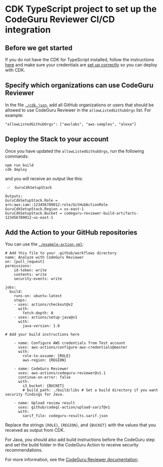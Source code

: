 # CDK TypeScript project to set up the CodeGuru Reviewer CI/CD integration


## Before we get started

If you do not have the CDK for TypeScript installed, follow the instructions [here](https://docs.aws.amazon.com/cdk/latest/guide/work-with-cdk-typescript.html) and make sure your credentials are [set up correctly](https://docs.aws.amazon.com/cdk/latest/guide/work-with.html) so you can deploy with CDK.

## Specify which organizations can use CodeGuru Reviewer

In the file [`./cdk.json`](cdk.json), add all GitHub organizations or users that should be allowed to use CodeGuru Reviewer in the `allowListedGithubOrgs` list. For example:
```
"allowListedGithubOrgs": ["awslabs", "aws-samples", "alexa"]
```

## Deploy the Stack to your account

Once you have updated the `allowListedGithubOrgs`, run the following commands:
```
npm run build
cdk deploy
```
and you will receive an output like this:

```
 ✅  GuruCdkSetupStack

Outputs:
GuruCdkSetupStack.Role = arn:aws:iam::123456789012:role/GitHubActionRole
GuruCdkSetupStack.Region = us-east-1
GuruCdkSetupStack.Bucket = codeguru-reviewer-build-artifacts-123456789012-us-east-1
```

## Add the Action to your GitHub repositories

You can use the [`./example-action.yml`](example-action.yml):

```
# Add this file to your .github/workflows directory
name: Analyze with CodeGuru Reviewer
on: [pull_request]
permissions:
    id-token: write
    contents: write
    security-events: write 

jobs:
  build:
    runs-on: ubuntu-latest
    steps:
    - uses: actions/checkout@v2
      with:
        fetch-depth: 0
    - uses: actions/setup-java@v1
      with:
        java-version: 1.8

# Add your build instructions here

    - name: Configure AWS credentials from Test account
      uses: aws-actions/configure-aws-credentials@master
      with:
        role-to-assume: {ROLE}
        aws-region: {REGION}

    - name: CodeGuru Reviewer
      uses: aws-actions/codeguru-reviewer@v1.1
      continue-on-error: false
      with:          
        s3_bucket: {BUCKET}
        # build_path: ./build/libs # Set a build directory if you want security findings for Java.

    - name: Upload review result
      uses: github/codeql-action/upload-sarif@v1
      with:
        sarif_file: codeguru-results.sarif.json
```

Replace the strings `{ROLE}`, `{REGION}`, and `{BUCKET}` with the values that you received as output from CDK.

For Java, you should also add build instructions before the CodeGuru step and set the build folder in the CodeGuru Action to receive security recommendations.

For more information, see the [CodeGuru Reviewer documentation](https://docs.aws.amazon.com/codeguru/latest/reviewer-ug/working-with-cicd.html).